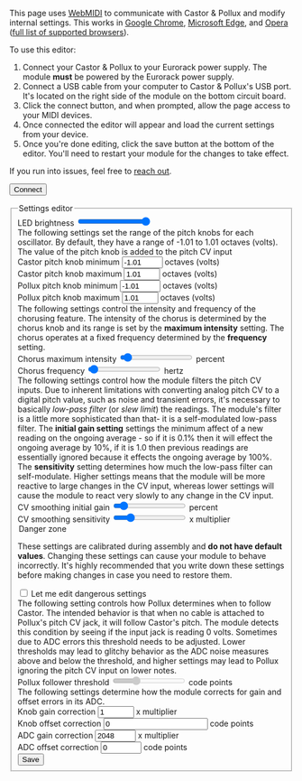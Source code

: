 This page uses [WebMIDI](https://www.midi.org/17-the-mma/99-web-midi) to communicate with Castor & Pollux and modify internal settings. This works in [Google Chrome](https://www.google.com/chrome/), [Microsoft Edge](https://www.microsoft.com/en-us/edge), and [Opera](https://www.opera.com/) ([full list of supported browsers](https://caniuse.com/midi)).

To use this editor:

1. Connect your Castor & Pollux to your Eurorack power supply. The module **must** be powered by the Eurorack power supply.
1. Connect a USB cable from your computer to Castor & Pollux's USB port. It's located on the right side of the module on the bottom circuit board.
1. Click the connect button, and when prompted, allow the page access to your MIDI devices.
1. Once connected the editor will appear and load the current settings from your device.
1. Once you're done editing, click the save button at the bottom of the editor. You'll need to restart your module for the changes to take effect.

If you run into issues, feel free to [reach out](mailto:support@winterbloom.com).

<button id="connect" class="btn btn-primary btn-lg">Connect</button><span id="connect_info" class="connect-info"></span>

<form id="settings_editor" class="settings-editor hidden">
    <fieldset>
        <legend>Settings editor</legend>
        <div class="form-group">
            <label for="led_brightness">LED brightness</label>
            <input type="range" name="led_brightness" class="form-control" min="0" max="127" value="127" />
        </div>
        <span class="form-message">The following settings set the range of the pitch knobs for each oscillator. By default, they have a range of -1.01 to 1.01 octaves (volts). The value of the pitch knob is added to the pitch CV input</span>
        <div class="form-group">
            <label for="castor_knob_min">Castor pitch knob minimum</label>
            <input type="number" name="castor_knob_min" class="form-control" value="-1.01" step="0.1" min="-3.0" max="0" />
            <span class="form-unit">octaves (volts)</span>
        </div>
        <div class="form-group">
            <label for="castor_knob_max">Castor pitch knob maximum</label>
            <input type="number" name="castor_knob_max" class="form-control" value="1.01" step="0.1" min="0" max="3.0" />
            <span class="form-unit">octaves (volts)</span>
        </div>
        <div class="form-group">
            <label for="pollux_knob_min">Pollux pitch knob minimum</label>
            <input type="number" name="pollux_knob_min" class="form-control" value="-1.01" step="0.1" min="-3.0" max="0" />
            <span class="form-unit">octaves (volts)</span>
        </div>
        <div class="form-group">
            <label for="pollux_knob_max">Pollux pitch knob maximum</label>
            <input type="number" name="pollux_knob_max" class="form-control" value="1.01" step="0.1" min="0" max="3.0" />
            <span class="form-unit">octaves (volts)</span>
        </div>
        <span class="form-message">The following settings control the intensity and frequency of the chorusing feature. The intensity of the chorus is determined by the chorus knob and its range is set by the <strong>maximum intensity</strong> setting. The chorus operates at a fixed frequency determined by the <strong>frequency</strong> setting.</span>
        <div class="form-group">
            <label for="chorus_max_intensity">Chorus maximum intensity</label>
            <input type="range" name="chorus_max_intensity" class="form-control" value="0.05" step="0.01" min="0" max="1.0" />
            <span class="form-unit"><span id="chorus_max_intensity_display_value"></span> percent</span>
        </div>
        <div class="form-group">
            <label for="chorus_frequency">Chorus frequency</label>
            <input type="range" name="chorus_frequency" class="form-control" value="0.2" step="0.1" min="0.1" max="5.0" />
            <span class="form-unit"><span id="chorus_frequency_display_value"></span> hertz</span>
        </div>
        <span class="form-message">The following settings control how the module filters the pitch CV inputs. Due to inherent limitations with converting analog pitch CV to a digital pitch value, such as noise and transient errors, it's necessary to basically <em>low-pass filter</em> (or <em>slew limit</em>) the readings. The module's filter is a little more sophisticated than that- it is a self-modulated low-pass filter. The <strong>initial gain setting</strong> settings the minimum affect of a new reading on the ongoing average - so if it is 0.1% then it will effect the ongoing average by 10%, if it is 1.0 then previous readings are essentially ignored because it effects the ongoing average by 100%. The <strong>sensitivity</strong> setting determines how much the low-pass filter can self-modulate. Higher settings means that the module will be more reactive to large changes in the CV input, whereas lower settings will cause the module to react very slowly to any change in the CV input.</span>
        <div class="form-group">
            <label for="smooth_initial_gain">CV smoothing initial gain</label>
            <input type="range" name="smooth_initial_gain" class="form-control" value="0.1" step="0.05" min="0" max="1" />
            <span class="form-unit"><span id="smooth_initial_gain_display_value"></span> percent</span>
        </div>
        <div class="form-group">
            <label for="smooth_sensitivity">CV smoothing sensitivity</label>
            <input type="range" name="smooth_sensitivity" class="form-control" value="20" step="1" min="0" max="100" />
            <span class="form-unit"><span id="smooth_sensitivity_display_value"></span>x multiplier</span>
        </div>
        <!-- Scary settings -->
        <legend>Danger zone</legend>
        <p>These settings are calibrated during assembly and <strong>do not have default values</strong>. Changing these settings can cause your module to behave incorrectly. It's highly recommended that you write down these settings before making changes in case you need to restore them.</p>
        <div class="form-group danger-zone">
            <label for="allow_danger">
            <input type="checkbox" id="allow_danger" /> Let me edit dangerous settings</label>
        </div>
        <span class="form-message">The following setting controls how Pollux determines when to follow Castor. The intended behavior is that when no cable is attached to Pollux's pitch CV jack, it will follow Castor's pitch. The module detects this condition by seeing if the input jack is reading 0 volts. Sometimes due to ADC errors this threshold needs to be adjusted. Lower thresholds may lead to glitchy behavior as the ADC noise measures above and below the threshold, and higher settings may lead to Pollux ignoring the pitch CV input on lower notes.</span>
        <div class="form-group">
            <label for="pollux_follower_threshold">Pollux follower threshold</label>
            <input type="range" name="pollux_follower_threshold" class="form-control" value="6" step="1" min="0" max="20" disabled />
            <span class="form-unit"><span id="pollux_follower_threshold_display_value"></span> code points</span>
        </div>
        <span class="form-message">The following settings determine how the module corrects for gain and offset errors in its ADC.</span>
        <div class="form-group">
            <label for="adc_gain_corr">Knob gain correction</label>
            <input type="number" name="knob_gain_corr" class="form-control" value="1" min="0.5" max="2.0" readonly />
            <span class="form-unit"><span id="knob_gain_corr_display_value"></span>x multiplier</span>
        </div>
        <div class="form-group">
            <label for="knob_gain_corr">Knob offset correction</label>
            <input type="number" name="knob_offset_corr" class="form-control" value="0" readonly />
            <span class="form-unit"><span id="knob_offset_corr_display_value"></span> code points</span>
        </div>
        <div class="form-group">
            <label for="adc_gain_corr">ADC gain correction</label>
            <input type="number" name="adc_gain_corr" class="form-control" value="2048" min="1024" max="3072" readonly />
            <span class="form-unit"><span id="adc_gain_corr_display_value"></span>x multiplier</span>
        </div>
        <div class="form-group">
            <label for="adc_offset_corr">ADC offset correction</label>
            <input type="number" name="adc_offset_corr" class="form-control" value="0" min="-100" max="100" readonly />
            <span class="form-unit"><span id="adc_offset_corr_display_value"></span> code points</span>
        </div>
        <div class="form-group">
            <button type="button" id="save_button" class="btn btn-primary btn-lg btn-block">Save</button>
        </div>
    </fieldset>
</form>

<link rel="stylesheet" href="../styles/settings.css" />
<script type="module" src="../scripts/settings.js"></script>